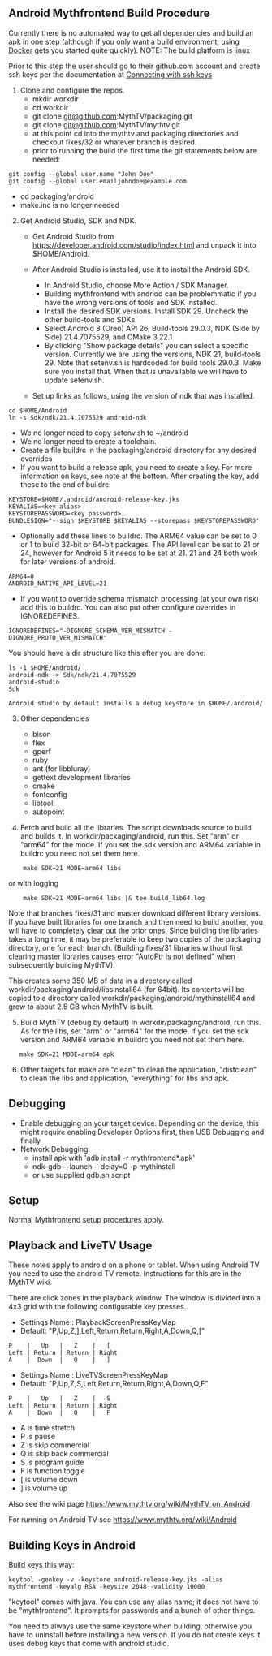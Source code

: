 Android Mythfrontend Build Procedure
------------------------------------

Currently there is no automated way to get all dependencies and build an apk in one step (although if you only want a build environment, using [Docker](https://github.com/MythTV/packaging/tree/master/android/docker) gets you started quite quickly).
NOTE: The build platform is linux

Prior to this step the user should go to their github.com account and create ssh keys per the documentation at [Connecting with ssh keys](https://docs.github.com/en/authentication/connecting-to-github-with-ssh)

1. Clone and configure the repos.
   * mkdir workdir
   * cd workdir
   * git clone git@github.com:MythTV/packaging.git
   * git clone git@github.com:MythTV/mythtv.git
   * at this point cd into the mythtv and packaging directories and checkout fixes/32 or whatever branch is desired.
   * prior to running the build the first time the git statements below are needed:

```
git config --global user.name "John Doe"
git config --global user.emailjohndoe@example.com
```
   * cd packaging/android
   * make.inc is no longer needed

2. Get Android Studio, SDK and NDK.
   * Get Android Studio from https://developer.android.com/studio/index.html
     and unpack it into $HOME/Android.

   * After Android Studio is installed, use it to install the Android SDK.
     * In Android Studio, choose More Action / SDK Manager.
     * Building mythfrontend with andriod can be problemmatic if you have the wrong versions of tools and SDK installed.
     * Install the desired SDK versions.  Install SDK 29. Uncheck the other build-tools and SDKs.
     * Select Android 8 (Oreo) API 26, Build-tools 29.0.3, NDK (Side by Side) 21.4.7075529, and CMake 3.22.1
     * By clicking "Show package details" you can select a specific version. Currently we are using the versions, NDK 21, build-tools 29. Note that setenv.sh is hardcoded for build tools 29.0.3. Make sure you install that. When that is unavailable we will have to update setenv.sh.
   * Set up links as follows, using the version of ndk that was installed.

```
cd $HOME/Android
ln -s Sdk/ndk/21.4.7075529 android-ndk
```

   * We no longer need to copy setenv.sh to ~/android
   * We no longer need to create a toolchain.
   * Create a file buildrc in the packaging/android directory for any desired overrides
   * If you want to build a release apk, you need to create a key. For more information on keys, see note at the bottom. After creating the key, add these to the end of buildrc:

```
KEYSTORE=$HOME/.android/android-release-key.jks
KEYALIAS=<key alias>
KEYSTOREPASSWORD=<key password>
BUNDLESIGN="--sign $KEYSTORE $KEYALIAS --storepass $KEYSTOREPASSWORD"
```

   * Optionally add these lines to buildrc. The ARM64 value can be set to 0 or 1 to build 32-bit or 64-bit packages. The API level can be set to 21 or 24, however for Android 5 it needs to be set at 21. 21 and 24 both work for later versions of android.

```
ARM64=0
ANDROID_NATIVE_API_LEVEL=21
```

   * If you want to override schema mismatch processing (at your own risk)
   add this to buildrc. You can also put other configure overrides in IGNOREDEFINES.

```
IGNOREDEFINES="-DIGNORE_SCHEMA_VER_MISMATCH -DIGNORE_PROTO_VER_MISMATCH"
```

   You should have a dir structure like this after you are done:

```
ls -1 $HOME/Android/
android-ndk -> Sdk/ndk/21.4.7075529
android-studio
Sdk
```

    Android studio by default installs a debug keystore in $HOME/.android/

3. Other dependencies
    * bison
    * flex
    * gperf
    * ruby
    * ant (for libbluray)
    * gettext development libraries
    * cmake
    * fontconfig
    * libtool
    * autopoint

4. Fetch and build all the libraries.
   The script downloads source to build and builds it.
   In workdir/packaging/android, run this. Set "arm" or "arm64" for the mode. If you set the sdk version and ARM64 variable in buildrc you need not set them here.

```
    make SDK=21 MODE=arm64 libs
```

   or with logging

```
    make SDK=21 MODE=arm64 libs |& tee build_lib64.log
```

   Note that branches fixes/31 and master download different library versions. If you have built libraries for one branch and then need to build another, you will have to completely clear out the prior ones. Since building the libraries takes a long time, it may be preferable to keep two copies of the packaging directory, one for each branch. (Building fixes/31 libraries without first clearing master libraries causes error "AutoPtr is not defined" when subsequently building MythTV).

   This creates some 350 MB of data in a directory called
   workdir/packaging/android/libsinstall64 (for 64bit).  Its contents
   will be copied to a directory called
   workdir/packaging/android/mythinstall64 and grow to about 2.5 GB
   when MythTV is built.

5. Build MythTV (debug by default)
   In workdir/packaging/android, run this. As for the libs, set "arm" or "arm64" for the mode. If you set the sdk version and ARM64 variable in buildrc you need not set them here.

```
   make SDK=21 MODE=arm64 apk
```

6. Other targets for make are "clean" to clean the application, "distclean" to clean the libs and application, "everything" for libs and apk.

Debugging
---------

* Enable debugging on your target device.  Depending on the device, this might
  require enabling Developer Options first, then USB Debugging and finally
* Network Debugging.
  * install apk with 'adb install -r mythfrontend*.apk'
  * ndk-gdb --launch --delay=0 -p mythinstall
  * or use supplied gdb.sh script


Setup
-----
Normal Mythfrontend setup procedures apply.

Playback and LiveTV Usage
-------------------------

These notes apply to android on a phone or tablet. When using Android TV you need to use the android TV remote. Instructions for this are in the MythTV wiki.

There are click zones in the playback window. The window is divided into a 4x3 grid with the
following configurable key presses.

* Settings Name : PlaybackScreenPressKeyMap
* Default: "P,Up,Z,],Left,Return,Return,Right,A,Down,Q,["

```
P    |   Up   |   Z    |   [
Left | Return | Return | Right
A    |  Down  |   Q    |   ]
```
* Settings Name : LiveTVScreenPressKeyMap
* Default: "P,Up,Z,S,Left,Return,Return,Right,A,Down,Q,F"

```
P    |   Up   |   Z    |   S
Left | Return | Return | Right
A    |  Down  |   Q    |   F
```

* A is time stretch
* P is pause
* Z is skip commercial
* Q is skip back commercial
* S is program guide
* F is function toggle
* [ is volume down
* ] is volume up

Also see the wiki page https://www.mythtv.org/wiki/MythTV_on_Android

For running on Android TV see https://www.mythtv.org/wiki/Android

Building Keys in Android
------------

Build keys this way:

```
keytool -genkey -v -keystore android-release-key.jks -alias mythfrontend -keyalg RSA -keysize 2048 -validity 10000
```
"keytool" comes with java. You can use any alias name; it does not have to be "mythfrontend".
It prompts for passwords and a bunch of other things.

You need to always use the same keystore when building, otherwise you have to uninstall before installing a new version. If you do not create keys it uses debug keys that come with android studio.

